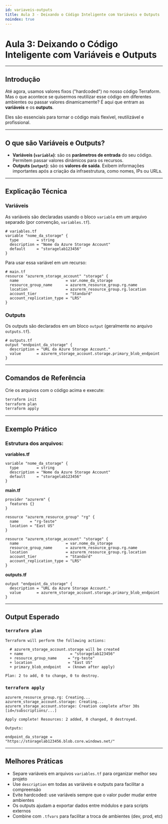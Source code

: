 ```yaml
---
id: variaveis-outputs
title: Aula 3 - Deixando o Código Inteligente com Variáveis e Outputs
noindex: true
---
```


# Aula 3: Deixando o Código Inteligente com Variáveis e Outputs

---

## Introdução

Até agora, usamos valores fixos ("hardcoded") no nosso código Terraform. Mas o que acontece se quisermos reutilizar esse código em diferentes ambientes ou passar valores dinamicamente? É aqui que entram as **variáveis** e os **outputs**.

Eles são essenciais para tornar o código mais flexível, reutilizável e profissional.

---

## O que são Variáveis e Outputs?

* **Variáveis (`variable`)**: são os **parâmetros de entrada** do seu código. Permitem passar valores dinâmicos para os recursos.
* **Outputs (`output`)**: são os **valores de saída**. Exibem informações importantes após a criação da infraestrutura, como nomes, IPs ou URLs.

---

## Explicação Técnica

### Variáveis

As variáveis são declaradas usando o bloco `variable` em um arquivo separado (por convenção, `variables.tf`).

```hcl
# variables.tf
variable "nome_da_storage" {
  type        = string
  description = "Nome da Azure Storage Account"
  default     = "storagelab123456"
}
```

Para usar essa variável em um recurso:

```hcl
# main.tf
resource "azurerm_storage_account" "storage" {
  name                     = var.nome_da_storage
  resource_group_name      = azurerm_resource_group.rg.name
  location                 = azurerm_resource_group.rg.location
  account_tier             = "Standard"
  account_replication_type = "LRS"
}
```

### Outputs

Os outputs são declarados em um bloco `output` (geralmente no arquivo `outputs.tf`).

```hcl
# outputs.tf
output "endpoint_da_storage" {
  description = "URL da Azure Storage Account."
  value       = azurerm_storage_account.storage.primary_blob_endpoint
}
```

---

## Comandos de Referência

Crie os arquivos com o código acima e execute:

```bash
terraform init
terraform plan
terraform apply
```

---

## Exemplo Prático

### Estrutura dos arquivos:

**variables.tf**

```hcl
variable "nome_da_storage" {
  type        = string
  description = "Nome da Azure Storage Account"
  default     = "storagelab123456"
}
```

**main.tf**

```hcl
provider "azurerm" {
  features {}
}

resource "azurerm_resource_group" "rg" {
  name     = "rg-teste"
  location = "East US"
}

resource "azurerm_storage_account" "storage" {
  name                     = var.nome_da_storage
  resource_group_name      = azurerm_resource_group.rg.name
  location                 = azurerm_resource_group.rg.location
  account_tier             = "Standard"
  account_replication_type = "LRS"
}
```

**outputs.tf**

```hcl
output "endpoint_da_storage" {
  description = "URL da Azure Storage Account."
  value       = azurerm_storage_account.storage.primary_blob_endpoint
}
```

---

## Output Esperado

### `terraform plan`

```text
Terraform will perform the following actions:

  # azurerm_storage_account.storage will be created
  + name                     = "storagelab123456"
  + resource_group_name     = "rg-teste"
  + location                = "East US"
  + primary_blob_endpoint   = (known after apply)

Plan: 2 to add, 0 to change, 0 to destroy.
```

### `terraform apply`

```text
azurerm_resource_group.rg: Creating...
azurerm_storage_account.storage: Creating...
azurerm_storage_account.storage: Creation complete after 30s [id=/subscriptions/...]

Apply complete! Resources: 2 added, 0 changed, 0 destroyed.

Outputs:

endpoint_da_storage = "https://storagelab123456.blob.core.windows.net/"
```

---

## Melhores Práticas

* Separe variáveis em arquivos `variables.tf` para organizar melhor seu projeto
* Use `description` em todas as variáveis e outputs para facilitar a compreensão
* Evite hardcoded: use variáveis sempre que o valor puder mudar entre ambientes
* Os outputs ajudam a exportar dados entre módulos e para scripts externos
* Combine com `.tfvars` para facilitar a troca de ambientes (dev, prod, etc)
